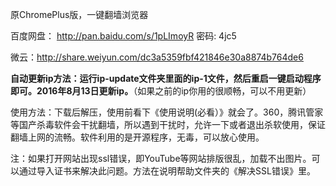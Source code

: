 原ChromePlus版，一键翻墙浏览器

百度网盘： http://pan.baidu.com/s/1pLImoyR 密码: 4jc5

微云：http://share.weiyun.com/dc3a5359fbf421846e30a8874b764de6

**自动更新ip方法：运行ip-update文件夹里面的ip-1文件，然后重启一键启动程序即可。2016年8月13日更新ip。**（如果之前的ip你用的很顺畅，可以不用更新）

使用方法：下载后解压，使用前看下《使用说明(必看）》就会了。360，腾讯管家等国产杀毒软件会干扰翻墙，所以遇到干扰时，允许一下或者退出杀软使用，保证翻墙上网的流畅。软件利用的是开源程序，无毒，可以放心使用。


注：如果打开网站出现ssl错误，即YouTube等网站排版很乱，加载不出图片。可以通过导入证书来解决此问题。方法在说明帮助文件夹的《解决SSL错误》里。